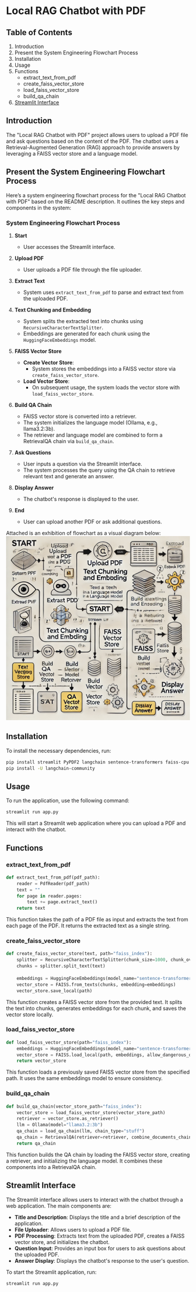 # Local RAG Chatbot with PDF

## Table of Contents
1. Introduction
2. Present the System Engineering Flowchart Process
3. Installation
4. Usage
5. Functions
    - extract_text_from_pdf
    - create_faiss_vector_store
    - load_faiss_vector_store
    - build_qa_chain
6. [Streamlit Interface](#streamlit-interface)

## Introduction
The "Local RAG Chatbot with PDF" project allows users to upload a PDF file and ask questions based on the content of the PDF. The chatbot uses a Retrieval-Augmented Generation (RAG) approach to provide answers by leveraging a FAISS vector store and a language model.

## Present the System Engineering Flowchart Process
Here’s a system engineering flowchart process for the "Local RAG Chatbot with PDF" based on the README description. It outlines the key steps and components in the system:

### **System Engineering Flowchart Process**

1. **Start**  
   - User accesses the Streamlit interface.

2. **Upload PDF**  
   - User uploads a PDF file through the file uploader.

3. **Extract Text**  
   - System uses `extract_text_from_pdf` to parse and extract text from the uploaded PDF.

4. **Text Chunking and Embedding**  
   - System splits the extracted text into chunks using `RecursiveCharacterTextSplitter`.  
   - Embeddings are generated for each chunk using the `HuggingFaceEmbeddings` model.

5. **FAISS Vector Store**  
   - **Create Vector Store**:  
     - System stores the embeddings into a FAISS vector store via `create_faiss_vector_store`.  
   - **Load Vector Store**:  
     - On subsequent usage, the system loads the vector store with `load_faiss_vector_store`.

6. **Build QA Chain**  
   - FAISS vector store is converted into a retriever.  
   - The system initializes the language model (Ollama, e.g., llama3.2:3b).  
   - The retriever and language model are combined to form a RetrievalQA chain via `build_qa_chain`.

7. **Ask Questions**  
   - User inputs a question via the Streamlit interface.  
   - The system processes the query using the QA chain to retrieve relevant text and generate an answer.

8. **Display Answer**  
   - The chatbot's response is displayed to the user.

9. **End**  
   - User can upload another PDF or ask additional questions.

Attached is an exhibition of flowchart as a visual diagram below:
![The exhibition of flowchart and Process Diagram](images/flowchat_process.png)

## Installation
To install the necessary dependencies, run:
```sh
pip install streamlit PyPDF2 langchain sentence-transformers faiss-cpu ollama 
pip install -U langchain-community
```

## Usage
To run the application, use the following command:
```sh
streamlit run app.py
```
This will start a Streamlit web application where you can upload a PDF and interact with the chatbot.

## Functions

### extract_text_from_pdf
```python
def extract_text_from_pdf(pdf_path):
    reader = PdfReader(pdf_path)
    text = ""
    for page in reader.pages:
        text += page.extract_text()
    return text
```
This function takes the path of a PDF file as input and extracts the text from each page of the PDF. It returns the extracted text as a single string.

### create_faiss_vector_store
```python
def create_faiss_vector_store(text, path="faiss_index"):
    splitter = RecursiveCharacterTextSplitter(chunk_size=1000, chunk_overlap=200)
    chunks = splitter.split_text(text)
    
    embeddings = HuggingFaceEmbeddings(model_name="sentence-transformers/all-MiniLM-L6-v2") 
    vector_store = FAISS.from_texts(chunks, embedding=embeddings)
    vector_store.save_local(path)
```
This function creates a FAISS vector store from the provided text. It splits the text into chunks, generates embeddings for each chunk, and saves the vector store locally.

### load_faiss_vector_store
```python
def load_faiss_vector_store(path="faiss_index"):
    embeddings = HuggingFaceEmbeddings(model_name="sentence-transformers/all-MiniLM-L6-v2")  
    vector_store = FAISS.load_local(path, embeddings, allow_dangerous_deserialization=True)
    return vector_store
```
This function loads a previously saved FAISS vector store from the specified path. It uses the same embeddings model to ensure consistency.

### build_qa_chain
```python
def build_qa_chain(vector_store_path="faiss_index"):
    vector_store = load_faiss_vector_store(vector_store_path)
    retriever = vector_store.as_retriever()
    llm = Ollama(model="llama3.2:3b")
    qa_chain = load_qa_chain(llm, chain_type="stuff")
    qa_chain = RetrievalQA(retriever=retriever, combine_documents_chain=qa_chain)
    return qa_chain
```
This function builds the QA chain by loading the FAISS vector store, creating a retriever, and initializing the language model. It combines these components into a RetrievalQA chain.

## Streamlit Interface
The Streamlit interface allows users to interact with the chatbot through a web application. The main components are:

- **Title and Description**: Displays the title and a brief description of the application.
- **File Uploader**: Allows users to upload a PDF file.
- **PDF Processing**: Extracts text from the uploaded PDF, creates a FAISS vector store, and initializes the chatbot.
- **Question Input**: Provides an input box for users to ask questions about the uploaded PDF.
- **Answer Display**: Displays the chatbot's response to the user's question.

To start the Streamlit application, run:
```sh
streamlit run app.py
```